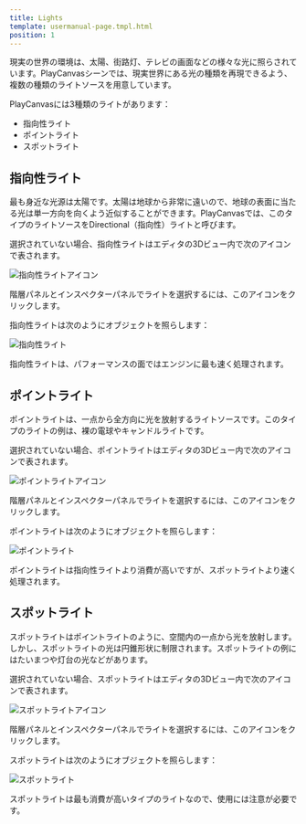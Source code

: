 ```yaml
---
title: Lights
template: usermanual-page.tmpl.html
position: 1
---
```


現実の世界の環境は、太陽、街路灯、テレビの画面などの様々な光に照らされています。PlayCanvasシーンでは、現実世界にある光の種類を再現できるよう、複数の種類のライトソースを用意しています。

PlayCanvasには3種類のライトがあります：

* 指向性ライト
* ポイントライト
* スポットライト

## 指向性ライト

最も身近な光源は太陽です。太陽は地球から非常に遠いので、地球の表面に当たる光は単一方向を向くよう近似することができます。PlayCanvasでは、このタイプのライトソースをDirectional（指向性）ライトと呼びます。

選択されていない場合、指向性ライトはエディタの3Dビュー内で次のアイコンで表されます。

![指向性ライトアイコン][1]

階層パネルとインスペクターパネルでライトを選択するには、このアイコンをクリックします。

指向性ライトは次のようにオブジェクトを照らします：

![指向性ライト][2]

指向性ライトは、パフォーマンスの面ではエンジンに最も速く処理されます。

## ポイントライト

ポイントライトは、一点から全方向に光を放射するライトソースです。このタイプのライトの例は、裸の電球やキャンドルライトです。

選択されていない場合、ポイントライトはエディタの3Dビュー内で次のアイコンで表されます。

![ポイントライトアイコン][3]

階層パネルとインスペクターパネルでライトを選択するには、このアイコンをクリックします。

ポイントライトは次のようにオブジェクトを照らします：

![ポイントライト][4]

ポイントライトは指向性ライトより消費が高いですが、スポットライトより速く処理されます。

## スポットライト

スポットライトはポイントライトのように、空間内の一点から光を放射します。しかし、スポットライトの光は円錐形状に制限されます。スポットライトの例にはたいまつや灯台の光などがあります。

選択されていない場合、スポットライトはエディタの3Dビュー内で次のアイコンで表されます。

![スポットライトアイコン][5]

階層パネルとインスペクターパネルでライトを選択するには、このアイコンをクリックします。

スポットライトは次のようにオブジェクトを照らします：

![スポットライト][6]

スポットライトは最も消費が高いタイプのライトなので、使用には注意が必要です。

[1]: /images/user-manual/graphics/lights/directional_icon.jpg
[2]: /images/user-manual/graphics/lights/directional.jpg
[3]: /images/user-manual/graphics/lights/point_icon.jpg
[4]: /images/user-manual/graphics/lights/point.jpg
[5]: /images/user-manual/graphics/lights/spot_icon.jpg
[6]: /images/user-manual/graphics/lights/spot.jpg

